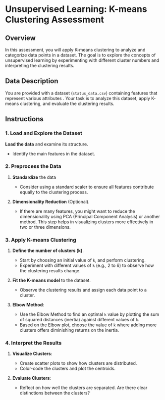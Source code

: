 
# Unsupervised Learning: K-means Clustering Assessment

## Overview

In this assessment, you will apply K-means clustering to analyze and categorize data points in a dataset. The goal is to explore the concepts of unsupervised learning by experimenting with different cluster numbers and interpreting the clustering results.

## Data Description

You are provided with a dataset (`status_data.csv`) containing features that represent various attributes . Your task is to analyze this dataset, apply K-means clustering, and evaluate the clustering results.

## Instructions

### 1. Load and Explore the Dataset

 **Load the data** and examine its structure.
   - Identify the main features in the dataset. 


### 2. Preprocess the Data

1. **Standardize** the data
   - Consider using a standard scaler to ensure all features contribute equally to the clustering process.

2. **Dimensionality Reduction** (Optional).
   - If there are many features, you might want to reduce the dimensionality using PCA (Principal Component Analysis) or another method. This step helps in visualizing clusters more effectively in two or three dimensions.

### 3. Apply K-means Clustering

1. **Define the number of clusters (k)**.
   - Start by choosing an initial value of `k`, and perform clustering.
   - Experiment with different values of `k` (e.g., 2 to 6) to observe how the clustering results change.

2. **Fit the K-means model** to the dataset.
   - Observe the clustering results and assign each data point to a cluster.

3. **Elbow Method**:
   - Use the Elbow Method to find an optimal `k` value by plotting the sum of squared distances (inertia) against different values of `k`.
   - Based on the Elbow plot, choose the value of `k` where adding more clusters offers diminishing returns on the inertia.

### 4. Interpret the Results

1. **Visualize Clusters**:
   - Create scatter plots to show how clusters are distributed.
   - Color-code the clusters and plot the centroids.

2. **Evaluate Clusters**:
   - Reflect on how well the clusters are separated. Are there clear distinctions between the clusters?


